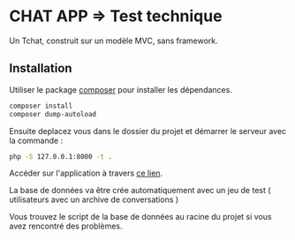 # CHAT APP => Test technique

Un Tchat, construit sur un modèle MVC, sans framework.

## Installation

Utiliser le package [composer](https://getcomposer.org/) pour installer les dépendances.

```bash
composer install
composer dump-autoload
```

Ensuite deplacez vous dans le dossier du projet et démarrer le serveur avec la commande :

```bash
php -S 127.0.0.1:8000 -t .
```

Accéder sur l'application à travers [ce lien](http://127.0.0.1:8000/).

La base de données va être crée automatiquement avec un jeu de test ( utilisateurs avec un archive de conversations )

Vous trouvez le script de la base de données au racine du projet si vous avez rencontré des problèmes.
